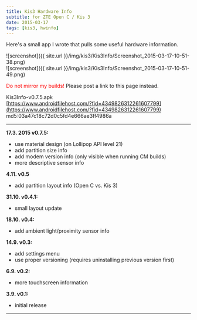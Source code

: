 ```yaml
---
title: Kis3 Hardware Info
subtitle: for ZTE Open C / Kis 3
date: 2015-03-17
tags: [kis3, hwinfo]
---
```


Here's a small app I wrote that pulls some useful hardware information.

![screenshot]({{ site.url }}/img/kis3/Kis3Info/Screenshot_2015-03-17-10-51-38.png)  
![screenshot]({{ site.url }}/img/kis3/Kis3Info/Screenshot_2015-03-17-10-51-49.png)

<span style="color:#FF0000;">Do not mirror my builds!</span> Please post a link to this page instead.

Kis3Info-v0.7.5.apk  
[https://www.androidfilehost.com/?fid=4349826312261607799](https://www.androidfilehost.com/?fid=4349826312261607799)  
md5:03a47c18c72d0c5fd4e666ae3ff4986a

----

**17.3. 2015 v0.7.5:**

- use material design (on Lollipop API level 21)
- add partition size info
- add modem version info (only visible when running CM builds)
- more descriptive sensor info

**4.11. v0.5**

- add partition layout info (Open C vs. Kis 3)

**31.10. v0.4.1:**

- small layout update

**18.10. v0.4:**

- add ambient light/proximity sensor info

**14.9. v0.3:**

- add settings menu
- use proper versioning (requires uninstalling previous version first)

**6.9. v0.2:**

- more touchscreen information

**3.9. v0.1:**

- initial release

----
